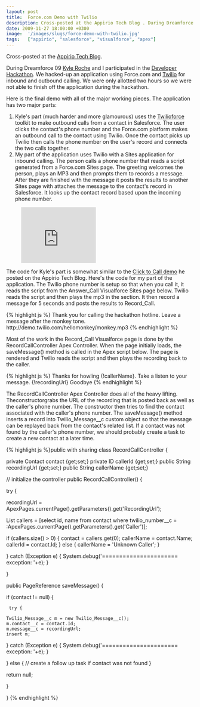 ```yaml
---
layout: post
title:  Force.com Demo with Twilio
description: Cross-posted at the Appirio Tech Blog . During Dreamforce 09 Kyle Roche  and I participated in the Developer Hackathon . We hacked-up an application using Force.com and Twilio  for inbound and outbound calling. We were only allotted two hours so we were not able to finish off the application during the hackathon. Here is the final demo with all of the major working pieces. The application has two major parts- 1. Kyles part (much harder and more glamourous) uses the Twilioforce  toolkit to make o
date: 2009-11-27 18:00:00 +0300
image:  '/images/slugs/force-demo-with-twilio.jpg'
tags:   ["appirio", "salesforce", "visualforce", "apex"]
---
```

<p>Cross-posted at the <a href="http://techblog.appirio.com/2009/11/forcecom-demo-with-twilio.html" target="_blank">Appirio Tech Blog</a>.</p>
<p>During Dreamforce 09 <a href="http://www.kyleroche.com" target="_blank">Kyle Roche</a> and I participated in the <a href="http://developer.force.com/hackathon" target="_blank">Developer Hackathon</a>. We hacked-up an application using Force.com and <a href="http://www.twilio.com" target="_blank">Twilio</a> for inbound and outbound calling. We were only allotted two hours so we were not able to finish off the application during the hackathon.</p>
<p>Here is the final demo with all of the major working pieces. The application has two major parts:</p>
<ol>
 <li>Kyle's part (much harder and more glamourous) uses the <a href="http://developer.force.com/codeshare/projectpage?id=a06300000059aEWAAY" target="_blank">Twilioforce</a> toolkit to make outbound calls from a contact in Salesforce. The user clicks the contact's phone number and the Force.com platform makes an outbound call to the contact using Twilio. Once the contact picks up Twilio then calls the phone number on the user's record and connects the two calls together.</li>
 <li>My part of the application uses Twilio with a Sites application for inbound calling. The person calls a phone number that reads a script generated from a Force.com Sites page. The greeting welcomes the person, plays an MP3 and then prompts them to records a message. After they are finished with the message it posts the results to another Sites page with attaches the message to the contact's record in Salesforce. It looks up the contact record based upon the incoming phone number.</li>
</ol><figure class="kg-card kg-embed-card"><iframe width="200" height="150" src="https://www.youtube.com/embed/fLhEY6IrTjc?feature=oembed" frameborder="0" allow="accelerometer; autoplay; clipboard-write; encrypted-media; gyroscope; picture-in-picture" allowfullscreen></iframe></figure><p>The code for Kyle's part is somewhat similar to the <a href="http://techblog.appirio.com/2009/11/twilioforce-click-to-call-demo.html" target="_blank">Click to Call demo</a> he posted on the Appirio Tech Blog. Here's the code for my part of the application. The Twilio phone number is setup so that when you call it, it reads the script from the Answer_Call Visualforce Sites page below. Twilio reads the <Say> script and then plays the mp3 in the <Play> section. It then record a message for 5 seconds and posts the results to Record_Call.</p>
{% highlight js %}<apex:page showHeader="false" contentType="text/xml">
<Response>
  <Say>Thank you for calling the hackathon hotline. Leave a message after the monkey tone.</Say>
  <Play>http://demo.twilio.com/hellomonkey/monkey.mp3</Play>
  <Record maxLength="5" action="http://kyle-twilio-developer-edition.na7.force.com/Record_Call" />
</Response>
</apex:page>
{% endhighlight %}
<p>Most of the work in the Record_Call Visualforce page is done by the RecordCallController Apex Controller. When the page initially loads, the saveMessage() method is called in the Apex script below. The page is rendered and Twilio reads the <Say> script and then plays the recording back to the caller.</p>
{% highlight js %}<apex:page controller="RecordCallController" action="{!saveMessage}"
 showHeader="false"
 contentType="text/xml">
<Response>
  <Say>Thanks for howling {!callerName}. Take a listen to your message.</Say>
  <Play>{!recordingUrl}</Play>
  <Say>Goodbye</Say>
</Response>
</apex:page>
{% endhighlight %}
<p>The RecordCallController Apex Controller does all of the heavy lifting. Theconstructorgrabs the URL of the recording that is posted back as well as the caller's phone number. The constructor then tries to find the contact associated with the caller's phone number. The saveMessage() method inserts a record into Twilio_Message__c custom object so that the message can be replayed back from the contact's related list. If a contact was not found by the caller's phone number, we should probably create a task to create a new contact at a later time.</p>
{% highlight js %}public with sharing class RecordCallController {

  private Contact contact {get;set;}
  private ID callerId {get;set;}
  public String recordingUrl {get;set;}
  public String callerName {get;set;}

 // initialize the controller
  public RecordCallController() {

   try {

   recordingUrl = ApexPages.currentPage().getParameters().get('RecordingUrl');

   List<Contact> callers = [select id, name from contact where
    twilio_number__c = :ApexPages.currentPage().getParameters().get('Caller')];

   if (callers.size() > 0) {
    contact = callers.get(0);
    callerName = contact.Name;
    callerId = contact.Id;
   } else {
    callerName = 'Unknown Caller';
   }

   } catch (Exception e) {
   System.debug('====================== exception: '+e);
   }

  }

  public PageReference saveMessage() {

   if (contact != null) {

     try {

    Twilio_Message__c m = new Twilio_Message__c();
    m.contact__c = contact.Id;
    m.message__c = recordingUrl;
    insert m;

   } catch (Exception e) {
    System.debug('====================== exception: '+e);
   }

   } else {
    // create a follow up task if contact was not found
   }

   return null;

  }

}
{% endhighlight %}


